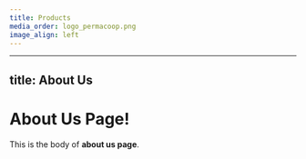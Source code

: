 ```yaml
---
title: Products
media_order: logo_permacoop.png
image_align: left
---
```


---
title: About Us
---

# About Us Page!

This is the body of **about us page**.